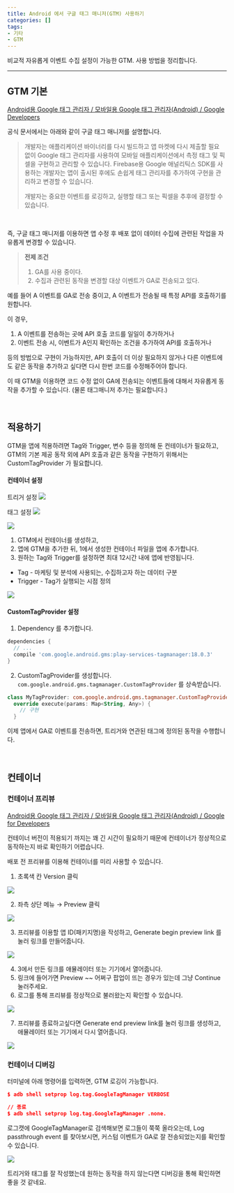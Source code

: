 ```yaml
---
title: Android 에서 구글 태그 매니저(GTM) 사용하기
categories: []
tags:
- 기타
- GTM
---
```


<div class = "notice--success">
비교적 자유롭게 이벤트 수집 설정이 가능한 GTM. 사용 방법을 정리합니다. 
</div>

---


## GTM 기본

[Android용 Google 태그 관리자 / 모바일용 Google 태그 관리자(Android) / Google Developers](https://developers.google.com/tag-platform/tag-manager/android/v5?hl=ko)

공식 문서에서는 아래와 같이 구글 태그 매니저를 설명합니다. 
> 개발자는 애플리케이션 바이너리를 다시 빌드하고 앱 마켓에 다시 제출할 필요 없이 Google 태그 관리자를 사용하여 모바일 애플리케이션에서 측정 태그 및 픽셀을 구현하고 관리할 수 있습니다. Firebase용 Google 애널리틱스 SDK를 사용하는 개발자는 앱이 출시된 후에도 손쉽게 태그 관리자를 추가하여 구현을 관리하고 변경할 수 있습니다.
>
>개발자는 중요한 이벤트를 로깅하고, 실행할 태그 또는 픽셀을 추후에 결정할 수 있습니다.

<br>

즉, 구글 태그 매니저를 이용하면 앱 수정 후 배포 없이 데이터 수집에 관련된 작업을 자유롭게 변경할 수 있습니다.

> **전제 조건**
>1. GA를 사용 중이다.
>2. 수집과 관련된 동작을 변경할 대상 이벤트가 GA로 전송되고 있다.


예를 들어 A 이벤트를 GA로 전송 중이고, A 이벤트가 전송될 때 특정 API를 호출하기를 원합니다. 

이 경우, 
1. A 이벤트를 전송하는 곳에 API 호출 코드를 일일이 추가하거나
2. 이벤트 전송 시, 이벤트가 A인지 확인하는 조건을 추가하여 API를 호출하거나 

등의 방법으로 구현이 가능하지만, API 호출이 더 이상 필요하지 않거나 다른 이벤트에도 같은 동작을 추가하고 싶다면
 다시 한번 코드를 수정해주어야 합니다.

이 때 GTM을 이용하면 코드 수정 없이 GA에 전송되는 이벤트들에 대해서 자유롭게 동작을 추가할 수 있습니다.
(물론 태그매니저 추가는 필요합니다.)


<br>

## 적용하기

GTM을 앱에 적용하려면 Tag와 Trigger, 변수 등을 정의해 둔 컨테이너가 필요하고, 
GTM의 기본 제공 동작 외에 API 호출과 같은 동작을 구현하기 위해서는  CustomTagProvider 가 필요합니다.

#### 컨테이너 설정

트리거 설정
<img src='/assets/images/2023-11-30/gtm_trigger.png'/>

태그 설정
<img src='/assets/images/2023-11-30/gtm_tag.png'/>


<img src='/assets/images/2023-11-30/gtm.png'/>


1. GTM에서 컨테이너를 생성하고,
2. 앱에 GTM을 추가한 뒤, 1에서 생성한 컨테이너 파일을 앱에 추가합니다.
3. 원하는 Tag와 Trigger를 설정하면 최대 12시간 내에 앱에 반영됩니다. 

- Tag - 마케팅 및 분석에 사용되는, 수집하고자 하는 데이터 구분
- Trigger - Tag가 실행되는 시점 정의


<img src='/assets/images/2023-11-30/gtm2.png'/>


#### CustomTagProvider 설정
1. Dependency 를 추가합니다.

``` groovy
dependencies {
  // ...
  compile 'com.google.android.gms:play-services-tagmanager:18.0.3'
}
```

2. CustomTagProvider를 생성합니다. `com.google.android.gms.tagmanager.CustomTagProvider` 를 상속받습니다.

``` kotlin
class MyTagProvider: com.google.android.gms.tagmanager.CustomTagProvider {
  override execute(params: Map<String, Any>) {
    // 구현
  }
```


이제 앱에서 GA로 이벤트를 전송하면, 트리거와 연관된 태그에 정의된 동작을 수행합니다.


<br>

## 컨테이너
### 컨테이너 프리뷰

[Android용 Google 태그 관리자 / 모바일용 Google 태그 관리자(Android) / Google for Developers](https://developers.google.com/tag-platform/tag-manager/android/v5?hl=ko#4_preview_debug_and_publish_your_container)

컨테이너 버전이 적용되기 까지는 꽤 긴 시간이 필요하기 때문에 컨테이너가 정상적으로 동작하는지 바로 확인하기 어렵습니다.

배포 전 프리뷰를 이용해 컨테이너를 미리 사용할 수 있습니다.

1. 초록색 칸 Version 클릭

<img src='/assets/images/2023-11-30/gtm_home.png' />
        
2. 좌측 상단 메뉴 → Preview 클릭
    
<img src='/assets/images/2023-11-30/gtm_preview.png' />
        
3. 프리뷰를 이용할 앱 ID(패키지명)을 작성하고, Generate begin preview link 를 눌러 링크를 만들어줍니다.
    
 <img src='/assets/images/2023-11-30/gtm_preview_start.png' />
        
    
4. 3에서 만든 링크를 애뮬레이터 또는 기기에서 열어줍니다.
5. 링크에 들어가면 Preview ~~ 어쩌구 팝업이 뜨는 경우가 있는데 그냥 Continue 눌러주세요.
6. 로그를 통해 프리뷰를 정상적으로 불러왔는지 확인할 수 있습니다.

 <img src='/assets/images/2023-11-30/gtm_preview_log.png' />
 
7. 프리뷰를 종료하고싶다면 Generate end preview link를 눌러 링크를 생성하고, 애뮬레이터 또는 기기에서 다시 열어줍니다.
    
<img src='/assets/images/2023-11-30/gtm_preview_end.png' />
            

<br>

### 컨테이너 디버깅

터미널에 아래 명령어를 입력하면, GTM 로깅이 가능합니다. 

```json
$ adb shell setprop log.tag.GoogleTagManager VERBOSE

// 종료
$ adb shell setprop log.tag.GoogleTagManager .none.
```

로그캣에 GoogleTagManager로 검색해보면 로그들이 쭉쭉 올라오는데,
Log passthrough event 를 찾아보시면, 커스텀 이벤트가 GA로 잘 전송되었는지를 확인할 수 있습니다.


 <img src='/assets/images/2023-11-30/gtm_log_event.png' />
 
트리거와 태그를 잘 작성했는데 원하는 동작을 하지 않는다면 디버깅을 통해 확인하면 좋을 것 같네요.
